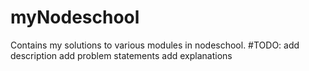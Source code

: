 # myNodeschool

Contains my solutions to various modules in nodeschool. 
#TODO: add description 
       add problem statements
       add explanations
